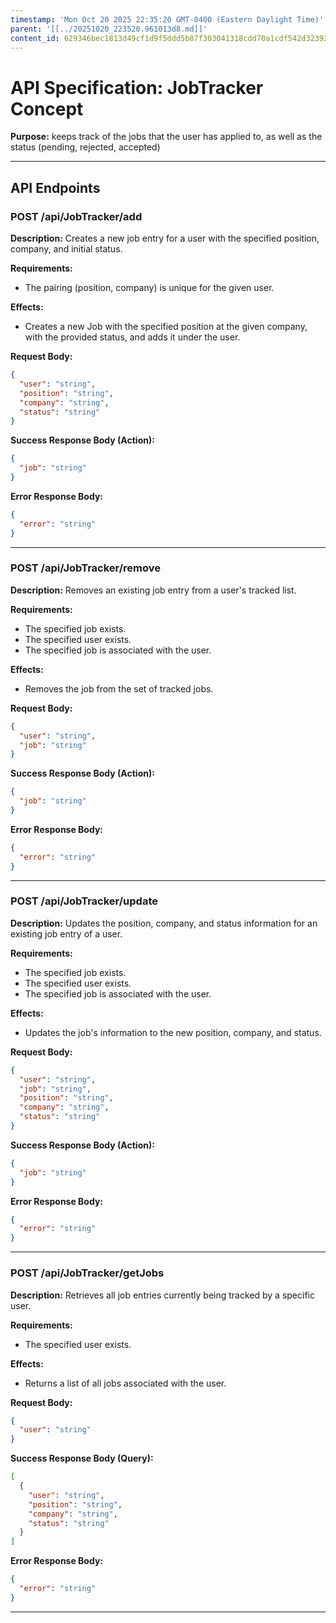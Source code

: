 ```yaml
---
timestamp: 'Mon Oct 20 2025 22:35:20 GMT-0400 (Eastern Daylight Time)'
parent: '[[../20251020_223520.961013d8.md]]'
content_id: 629346bec1813d49cf1d9f5ddd5b87f303041318cdd70a1cdf542d32392dc70c
---
```


# API Specification: JobTracker Concept

**Purpose:** keeps track of the jobs that the user has applied to, as well as the status (pending, rejected, accepted)

***

## API Endpoints

### POST /api/JobTracker/add

**Description:** Creates a new job entry for a user with the specified position, company, and initial status.

**Requirements:**

* The pairing (position, company) is unique for the given user.

**Effects:**

* Creates a new Job with the specified position at the given company, with the provided status, and adds it under the user.

**Request Body:**

```json
{
  "user": "string",
  "position": "string",
  "company": "string",
  "status": "string"
}
```

**Success Response Body (Action):**

```json
{
  "job": "string"
}
```

**Error Response Body:**

```json
{
  "error": "string"
}
```

***

### POST /api/JobTracker/remove

**Description:** Removes an existing job entry from a user's tracked list.

**Requirements:**

* The specified job exists.
* The specified user exists.
* The specified job is associated with the user.

**Effects:**

* Removes the job from the set of tracked jobs.

**Request Body:**

```json
{
  "user": "string",
  "job": "string"
}
```

**Success Response Body (Action):**

```json
{
  "job": "string"
}
```

**Error Response Body:**

```json
{
  "error": "string"
}
```

***

### POST /api/JobTracker/update

**Description:** Updates the position, company, and status information for an existing job entry of a user.

**Requirements:**

* The specified job exists.
* The specified user exists.
* The specified job is associated with the user.

**Effects:**

* Updates the job's information to the new position, company, and status.

**Request Body:**

```json
{
  "user": "string",
  "job": "string",
  "position": "string",
  "company": "string",
  "status": "string"
}
```

**Success Response Body (Action):**

```json
{
  "job": "string"
}
```

**Error Response Body:**

```json
{
  "error": "string"
}
```

***

### POST /api/JobTracker/getJobs

**Description:** Retrieves all job entries currently being tracked by a specific user.

**Requirements:**

* The specified user exists.

**Effects:**

* Returns a list of all jobs associated with the user.

**Request Body:**

```json
{
  "user": "string"
}
```

**Success Response Body (Query):**

```json
[
  {
    "user": "string",
    "position": "string",
    "company": "string",
    "status": "string"
  }
]
```

**Error Response Body:**

```json
{
  "error": "string"
}
```

***
